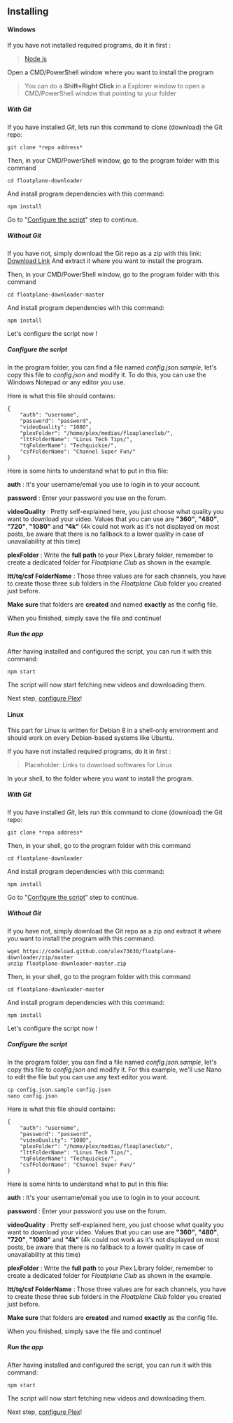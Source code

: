Installing
-------
#### Windows
If you have not installed required programs, do it in first :

>[Node js](https://nodejs.org/en/download/)

Open a CMD/PowerShell window where you want to install the program

> You can do a **Shift+Right Click** in a Explorer window to open a CMD/PowerShell window that pointing to your folder

##### With Git
If you have installed *Git*, lets run this command to clone (download) the Git repo:

    git clone *repo address*

Then, in your CMD/PowerShell window, go to the program folder with this command

    cd floatplane-downloader

And install program dependencies with this command:

    npm install

Go to "[Configure the script](Install.md#configure-the-script)" step to continue.

##### Without Git
If you have not, simply download the Git repo as a zip with this link: [Download Link](https://codeload.github.com/alex73630/floatplane-downloader/zip/master)
And extract it where you want to install the program.

Then, in your CMD/PowerShell window, go to the program folder with this command

    cd floatplane-downloader-master

And install program dependencies with this command:

    npm install

Let's configure the script now !

##### Configure the script
In the program folder, you can find a file named *config.json.sample*, let's copy this file to *config.json* and modify it.
To do this, you can use the Windows Notepad or any editor you use.

Here is what this file should contains:

    {
		"auth": "username",
		"password": "password",
		"videoQuality": "1080",
		"plexFolder": "/home/plex/medias/floaplaneclub/",
		"lttFolderName": "Linus Tech Tips/",
		"tqFolderName": "Techquickie/",
		"csfFolderName": "Channel Super Fun/"
	}

Here is some hints to understand what to put in this file:

 **auth** : It's your username/email you use to login in to your account.

 **password** : Enter your password you use on the forum.

 **videoQuality** : Pretty self-explained here, you just choose what quality you want to download your video. Values that you can use are **"360"**, **"480"**, **"720"**, **"1080"** and **"4k"** (4k could not work as it's not displayed on most posts, be aware that there is no fallback to a lower quality in case of unavailability at this time)

 **plexFolder** : Write the **full path** to your Plex Library folder, remember to create a dedicated folder for *Floatplane Club* as shown in the example.

 **ltt/tq/csf FolderName** : Those three values are for each channels, you have to create those three sub folders in the *Floatplane Club* folder you created just before.

**Make sure** that folders are **created** and named **exactly** as the config file.

When you finished, simply save the file and continue!

##### Run the app
After having installed and configured the script, you can run it with this command:

    npm start

The script will now start fetching new videos and downloading them.

Next step, [configure Plex](Configure-Plex.md)!


#### Linux
This part for Linux is written for Debian 8 in a shell-only environment and should work on every Debian-based systems like Ubuntu.

If you have not installed required programs, do it in first :

> Placeholder: Links to download softwares for Linux

In your shell, to the folder where you want to install the program.


##### With Git
If you have installed *Git*, lets run this command to clone (download) the Git repo:

    git clone *repo address*

Then, in your shell, go to the program folder with this command

    cd floatplane-downloader

And install program dependencies with this command:

    npm install

Go to "[Configure the script](Install.md#configure-the-script)" step to continue.

##### Without Git
If you have not, simply download the Git repo as a zip and extract it where you want to install the program with this command:

    wget https://codeload.github.com/alex73630/floatplane-downloader/zip/master
    unzip floatplane-downloader-master.zip

Then, in your shell, go to the program folder with this command

    cd floatplane-downloader-master

And install program dependencies with this command:

    npm install

Let's configure the script now !

##### Configure the script
In the program folder, you can find a file named *config.json.sample*, let's copy this file to *config.json* and modify it.
For this example, we'll use Nano to edit the file but you can use any text editor you want.

    cp config.json.sample config.json
    nano config.json

Here is what this file should contains:

    {
		"auth": "username",
		"password": "password",
		"videoQuality": "1080",
		"plexFolder": "/home/plex/medias/floaplaneclub/",
		"lttFolderName": "Linus Tech Tips/",
		"tqFolderName": "Techquickie/",
		"csfFolderName": "Channel Super Fun/"
	}

Here is some hints to understand what to put in this file:

 **auth** : It's your username/email you use to login in to your account.

 **password** : Enter your password you use on the forum.

 **videoQuality** : Pretty self-explained here, you just choose what quality you want to download your video. Values that you can use are **"360"**, **"480"**, **"720"**, **"1080"** and **"4k"** (4k could not work as it's not displayed on most posts, be aware that there is no fallback to a lower quality in case of unavailability at this time)

 **plexFolder** : Write the **full path** to your Plex Library folder, remember to create a dedicated folder for *Floatplane Club* as shown in the example.

 **ltt/tq/csf FolderName** : Those three values are for each channels, you have to create those three sub folders in the *Floatplane Club* folder you created just before.

**Make sure** that folders are **created** and named **exactly** as the config file.

When you finished, simply save the file and continue!

##### Run the app
After having installed and configured the script, you can run it with this command:

    npm start

The script will now start fetching new videos and downloading them.

Next step, [configure Plex](Configure-Plex.md)!
